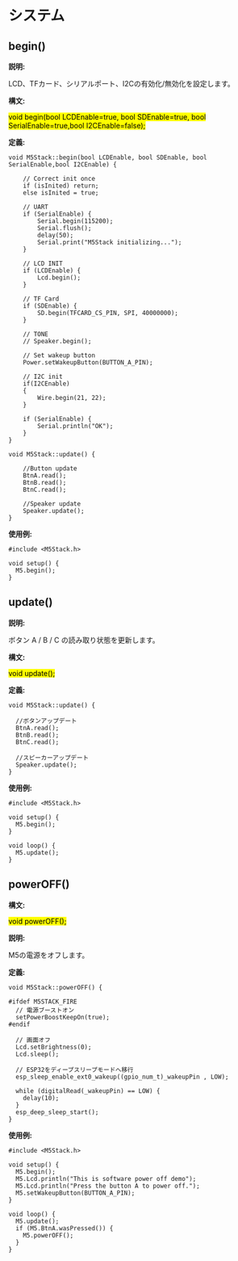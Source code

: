 # システム

## begin()

**説明:**

LCD、TFカード、シリアルポート、I2Cの有効化/無効化を設定します。

**構文:**

<mark>void begin(bool LCDEnable=true, bool SDEnable=true, bool SerialEnable=true,bool I2CEnable=false);</mark>

**定義:**

```arduino
void M5Stack::begin(bool LCDEnable, bool SDEnable, bool SerialEnable,bool I2CEnable) {

	// Correct init once
	if (isInited) return;
	else isInited = true;

	// UART
	if (SerialEnable) {
		Serial.begin(115200);
		Serial.flush();
		delay(50);
		Serial.print("M5Stack initializing...");
	}

	// LCD INIT
	if (LCDEnable) {
		Lcd.begin();
	}

	// TF Card
	if (SDEnable) {
		SD.begin(TFCARD_CS_PIN, SPI, 40000000);
	}

	// TONE
	// Speaker.begin();

	// Set wakeup button
	Power.setWakeupButton(BUTTON_A_PIN);

	// I2C init
	if(I2CEnable)
	{
		Wire.begin(21, 22);
	}

	if (SerialEnable) {
		Serial.println("OK");
	}
}

void M5Stack::update() {

	//Button update
	BtnA.read();
	BtnB.read();
	BtnC.read();

	//Speaker update
	Speaker.update();
}

```

**使用例:**

```arduino
#include <M5Stack.h>

void setup() {
  M5.begin();
}
```

## update()

**説明:**

 ボタン A / B / C の読み取り状態を更新します。

**構文:**

<mark>void update();</mark>

**定義:**

```arduino
void M5Stack::update() {

  //ボタンアップデート
  BtnA.read();
  BtnB.read();
  BtnC.read();

  //スピーカーアップデート
  Speaker.update();
}
```

**使用例:**

```arduino
#include <M5Stack.h>

void setup() {
  M5.begin();
}

void loop() {
  M5.update();
}
```

## powerOFF()

**構文:**

<mark>void powerOFF();</mark>

**説明:**

M5の電源をオフします。

**定義:**

```arduino
void M5Stack::powerOFF() {

#ifdef M5STACK_FIRE
  // 電源ブーストオン
  setPowerBoostKeepOn(true);
#endif

  // 画面オフ
  Lcd.setBrightness(0);
  Lcd.sleep();

  // ESP32をディープスリープモードへ移行
  esp_sleep_enable_ext0_wakeup((gpio_num_t)_wakeupPin , LOW);

  while (digitalRead(_wakeupPin) == LOW) {
    delay(10);
  }
  esp_deep_sleep_start();
}
```

**使用例:**

```arduino
#include <M5Stack.h>

void setup() {
  M5.begin();
  M5.Lcd.println("This is software power off demo");
  M5.Lcd.println("Press the button A to power off.");
  M5.setWakeupButton(BUTTON_A_PIN);
}

void loop() {
  M5.update();
  if (M5.BtnA.wasPressed()) {
    M5.powerOFF();
  }
}
```